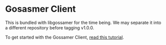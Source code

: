 # Gosasmer Client

This is bundled with libgossamer for the time being. We may separate
it into a different repository before tagging v1.0.0.

To get started with the Gossamer Client, 
[read this tutorial](../../docs/tutorials/01-configuring-gossamer-client.md).
